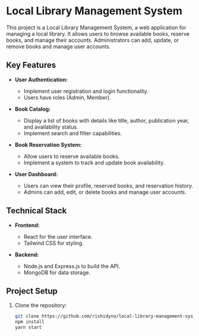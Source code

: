 # Local Library Management System

This project is a Local Library Management System, a web application for managing a local library. It allows users to browse available books, reserve books, and manage their accounts. Administrators can add, update, or remove books and manage user accounts.

## Key Features

- **User Authentication:**
  - Implement user registration and login functionality.
  - Users have roles (Admin, Member).

- **Book Catalog:**
  - Display a list of books with details like title, author, publication year, and availability status.
  - Implement search and filter capabilities.

- **Book Reservation System:**
  - Allow users to reserve available books.
  - Implement a system to track and update book availability.

- **User Dashboard:**
  - Users can view their profile, reserved books, and reservation history.
  - Admins can add, edit, or delete books and manage user accounts.

## Technical Stack

- **Frontend:**
  - React for the user interface.
  - Tailwind CSS for styling.

- **Backend:**
  - Node.js and Express.js to build the API.
  - MongoDB for data storage.

## Project Setup

1. Clone the repository:

   ```bash
   git clone https://github.com/rishidyno/local-library-management-system.git
   npm install
   yarn start
